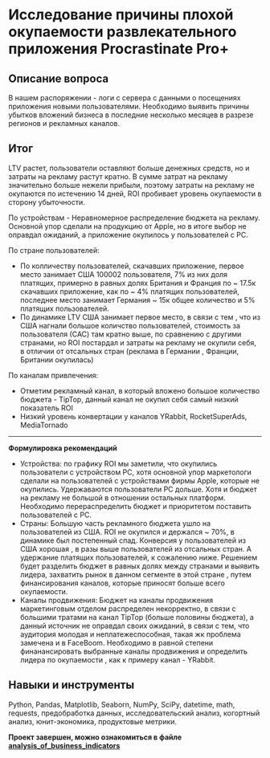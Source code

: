 # Исследование причины плохой окупаемости развлекательного приложения Procrastinate Pro+

## Описание вопроса
В нашем распоряжении - логи с сервера с данными о посещениях приложения новыми пользователями. 
Необходимо выявить причины убытков вложений бизнеса в последние несколько месяцев в разрезе регионов и рекламных каналов.

## Итог
LTV растет, пользователи оставляют больше денежных средств, но и затраты на рекламу растут кратно. В сумме затрат на рекламу значительно больше нежели прибыли, поэтому затраты на рекламу не окупаются по истечению 14 дней, ROI пробивает уровень окупаемости в сторону убыточности.


По устройствам - Неравномерное распределение бюджета на рекламу. Основной упор сделали на продукцию от Apple, но в итоге выбор не оправдал ожиданий, а приложение окупилось у пользователей с РС.


По стране пользователей:

* По колличеству пользователей, скачавших приложение, первое место занимает США 100002 пользователя, 7% из них доля платящих, примерно в равных долях Британия и Франция по ~ 17.5к скачавших приложение, как по ~ 4% платящих пользователей, последнее место занимает Германия ~ 15к общее количество и 5% платящих пользователей.
* По динамике LTV США занимает первое место, в связи с тем , что из США нагнали большое количство пользователей, стоимость за пользователя (САС) там кратно выше, по сравнению с другими странами, но ROI постардал и затраты на рекламу не окупили себя, в отличии от отсальных стран (реклама в Германии , Франции, Британии окупилась)


По каналам привлечения:

* Отметим рекламный канал, в который вложено большое количество бюджета - TipTop, данный канал не окупил себя самый низкий показатель ROI
* Низкий уровень конвертации у каналов YRabbit, RocketSuperAds, MediaTornado
---
**Формулировка рекомендаций**
* Устройства: по графику ROI мы заметили, что окупились пользователи с устройством РС, хотя основной упор маркетологи сделали на пользователей с устройствами фирмы Applе, которые не окупились. Удержаваются пользователи РС дольше. Хотя и бюджет на рекламу не большой в отношении остальных платформ. Необходимо перераспределить бюджет и приоритетом поставить пользователей с РС.
* Страны: Большую часть рекламного бюджета ушло на пользователей из США. ROI не окупился и держался ~ 70%, в динамике был постепенный спад. Конверсия у пользователей из США хорошая , в разы выше пользователей из отсальных стран. А удержание платящих пользователей, к сожалению ниже. Решением будет разделить бюджет в равных долях между странами и выявить лидера, захватить рынок в данном сегменте в этой стране , путем финансирования каналов, которые приносят больше всего окупаемости.
* Каналы продвижения: Бюджет на каналы продвижения маркетинговым отделом распределен некорректно, в связи с большими тратами на канал TipTop (больше половины бюджета), а данный источник не оправдал своих ожиданий, в связи с тем, что аудитория молодая и неплатежеспособная, такая жк проблема замечена и в FaceBoom. Необходимо в равной степени финанансировать выбранные каналы продвижения и определить лидера по окупаемости , как к примеру канал - YRabbit.

## Навыки и инструменты
Python, Pandas, Matplotlib, Seaborn, NumPy, SciPy, datetime, math, requests, предобработка данных, исследовательский анализ, когортный анализ, юнит-экономика, продуктовые метрики.

**Проект завершен, можно ознакомиться в файле [analysis_of_business_indicators](https://github.com/VeniaminSh/Practicum_Projects/blob/main/Project%207%20(Анализ%20безнес%20показателей)%20-%20Исследование%20причины%20плохой%20окупаемости%20развлекательного%20приложения%20Procrastinate%20Pro%2B/analysis_of_business_indicators.ipynb)**
